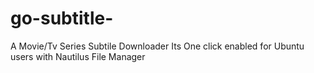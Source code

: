 # go-subtitle-
A Movie/Tv Series Subtile Downloader
Its One click enabled for Ubuntu users with Nautilus File Manager 
